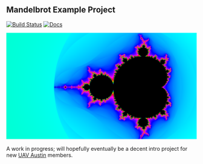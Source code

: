 Mandelbrot Example Project
--
[![Build Status](https://travis-ci.com/rrbutani/mandelbrot.svg?branch=master)](https://travis-ci.com/rrbutani/mandelbrot)
[![Docs](https://img.shields.io/badge/docs-v0.0.1-blue.svg)](https://rrbutani.github.io/mandelbrot/mandelbrot/)

![Sample Mandelbrot Set](tests/assets/FHD_50_s_cc_140_1_1.png)

A work in progress; will hopefully eventually be a decent intro project for new [UAV Austin](https://github.com/uavaustin) members.
